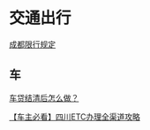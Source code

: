 # 交通出行


[成都限行规定](https://mp.weixin.qq.com/s/VLH4DTAQDxuxyi5l7ozjUA)


## 车

[车贷结清后怎么做？](https://mp.weixin.qq.com/s/Hw6K2mlpOuCHFOCixruueA)


[【车主必看】四川ETC办理全渠道攻略](https://mp.weixin.qq.com/s/K-c2ZInEGmbXGYH2v3j9Rg)